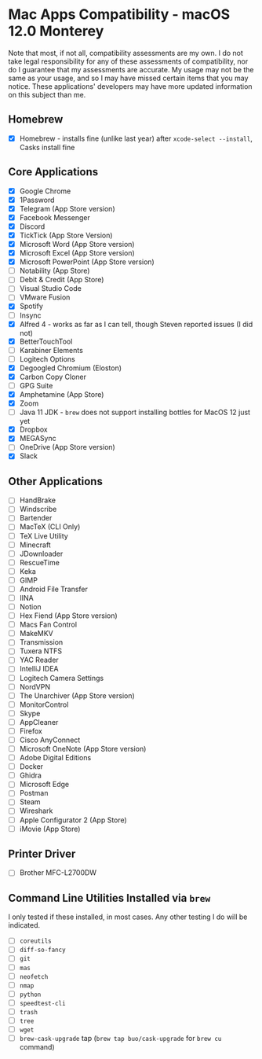 # Mac Apps Compatibility - macOS 12.0 Monterey

Note that most, if not all, compatibility assessments are my own.
I do not take legal responsibility for any of these assessments of compatibility, nor do I guarantee that my assessments are accurate.
My usage may not be the same as your usage, and so I may have missed certain items that you may notice.
These applications' developers may have more updated information on this subject than me.

## Homebrew

- [x] Homebrew - installs fine (unlike last year) after `xcode-select --install`, Casks install fine

## Core Applications

- [x] Google Chrome
- [x] 1Password
- [x] Telegram (App Store version)
- [x] Facebook Messenger
- [x] Discord
- [x] TickTick (App Store Version)
- [x] Microsoft Word (App Store version)
- [x] Microsoft Excel (App Store version)
- [x] Microsoft PowerPoint (App Store version)
- [ ] Notability (App Store)
- [ ] Debit & Credit (App Store)
- [ ] Visual Studio Code
- [ ] VMware Fusion
- [x] Spotify
- [ ] Insync
- [x] Alfred 4 - works as far as I can tell, though Steven reported issues (I did not)
- [x] BetterTouchTool
- [ ] Karabiner Elements
- [ ] Logitech Options
- [x] Degoogled Chromium (Eloston)
- [x] Carbon Copy Cloner
- [ ] GPG Suite
- [x] Amphetamine (App Store)
- [x] Zoom
- [ ] Java 11 JDK - `brew` does not support installing bottles for MacOS 12 just yet
- [x] Dropbox
- [x] MEGASync
- [ ] OneDrive (App Store version)
- [x] Slack

## Other Applications

- [ ] HandBrake
- [ ] Windscribe
- [ ] Bartender
- [ ] MacTeX (CLI Only)
- [ ] TeX Live Utility
- [ ] Minecraft
- [ ] JDownloader
- [ ] RescueTime
- [ ] Keka
- [ ] GIMP
- [ ] Android File Transfer
- [ ] IINA
- [ ] Notion
- [ ] Hex Fiend (App Store version)
- [ ] Macs Fan Control
- [ ] MakeMKV
- [ ] Transmission
- [ ] Tuxera NTFS
- [ ] YAC Reader
- [ ] IntelliJ IDEA
- [ ] Logitech Camera Settings
- [ ] NordVPN
- [ ] The Unarchiver (App Store version)
- [ ] MonitorControl
- [ ] Skype
- [ ] AppCleaner
- [ ] Firefox
- [ ] Cisco AnyConnect
- [ ] Microsoft OneNote (App Store version)
- [ ] Adobe Digital Editions
- [ ] Docker
- [ ] Ghidra
- [ ] Microsoft Edge
- [ ] Postman
- [ ] Steam
- [ ] Wireshark
- [ ] Apple Configurator 2 (App Store)
- [ ] iMovie (App Store)

## Printer Driver

- [ ] Brother MFC-L2700DW

## Command Line Utilities Installed via `brew`

I only tested if these installed, in most cases. Any other testing I do will be indicated.

- [ ] `coreutils`
- [ ] `diff-so-fancy`
- [ ] `git`
- [ ] `mas`
- [ ] `neofetch`
- [ ] `nmap`
- [ ] `python`
- [ ] `speedtest-cli`
- [ ] `trash`
- [ ] `tree`
- [ ] `wget`
- [ ] `brew-cask-upgrade` tap (`brew tap buo/cask-upgrade` for `brew cu` command)
